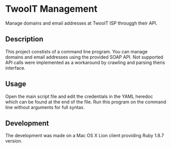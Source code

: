 TwooIT Management
=================

Manage domains and email addresses at TwooIT ISP througgh their API.

Description
-----------
This project constists of a command line program.
You can manage domains and email addresses using the provided SOAP API.
Not supported API calls were implemented as a workaround by crawling and parsing theris interface.

Usage
-----
Open the main script file and edit the credentials in the YAML heredoc which can be found at the end of the file.
Run this program on the command line without arguments for full syntax.

Development
-----------
The development was made on a Mac OS X Lion client providing Ruby 1.8.7 version.